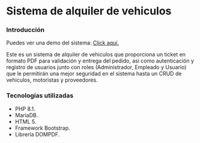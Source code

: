 <h1> Sistema de alquiler de vehiculos </h1>
<h3> Introducción </h3>
Puedes ver una demo del sistema: <a href="https://alquilercarsv.000webhostapp.com/" title="Alquiler"> Click aquí. </a>
<p> Este es un sistema de alquiler de vehiculos que proporciona un ticket en formato PDF para validación y entrega del pedido, asi como autenticación y registro de usuarios junto con roles (Administrador, Empleado y Usuario) que le permitirán una mejor seguridad en el sistema hasta un CRUD de vehiculos, motoristas y proveedores. </p>
<h3> Tecnologías utilizadas </h3>
<ul>
  <li> PHP 8.1. </li>
  <li> MariaDB. </li>
  <li> HTML 5. </li>
  <li> Framework Bootstrap. </li>
  <li> Librería DOMPDF. </li>
</ul>
